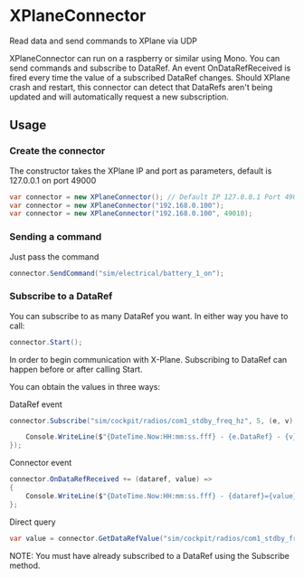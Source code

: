 # XPlaneConnector
Read data and send commands to XPlane via UDP

XPlaneConnector can run on a raspberry or similar using Mono.
You can send commands and subscribe to DataRef.
An event OnDataRefReceived is fired every time the value of a subscribed DataRef changes.
Should XPlane crash and restart, this connector can detect that DataRefs aren't being updated and will automatically request a new subscription.

## Usage

### Create the connector
The constructor takes the XPlane IP and port as parameters, default is 127.0.0.1 on port 49000

```C#
var connector = new XPlaneConnector(); // Default IP 127.0.0.1 Port 49000
var connector = new XPlaneConnector("192.168.0.100"); 
var connector = new XPlaneConnector("192.168.0.100", 49010); 
```

### Sending a command
Just pass the command 

```C#
connector.SendCommand("sim/electrical/battery_1_on");
```

### Subscribe to a DataRef
You can subscribe to as many DataRef you want.
In either way you have to call:
```C#
connector.Start();
```
In order to begin communication with X-Plane.
Subscribing to DataRef can happen before or after calling Start.

You can obtain the values in three ways:

DataRef event
```C#
connector.Subscribe("sim/cockpit/radios/com1_stdby_freq_hz", 5, (e, v) => {

    Console.WriteLine($"{DateTime.Now:HH:mm:ss.fff} - {e.DataRef} - {v}");
});
```

Connector event
```C#
connector.OnDataRefReceived += (dataref, value) =>
{
    Console.WriteLine($"{DateTime.Now:HH:mm:ss.fff} - {dataref}={value}");
};
```

Direct query
```C#
var value = connector.GetDataRefValue("sim/cockpit/radios/com1_stdby_freq_hz");
```
NOTE: You must have already subscribed to a DataRef using the Subscribe method.
